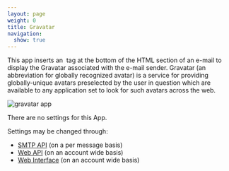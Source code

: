```yaml
---
layout: page
weight: 0
title: Gravatar
navigation:
  show: true
---
```


This app inserts an <img> tag at the bottom of the HTML section of an e-mail to display the Gravatar associated with the e-mail sender. Gravatar (an abbreviation for globally recognized avatar) is a service for providing globally-unique avatars preselected by the user in question which are available to any application set to look for such avatars across the web.

![gravatar app]({{root_url}}/images/gravatar.png "gravatar app")

There are no settings for this App.

Settings may be changed through:

-   [SMTP API]({{root_url}}/API_Reference/SMTP_API/apps.html#gravatar) (on a per message basis)
-   [Web API]({{root_url}}/API_Reference/Web_API/filter_settings.html#-Gravatar) (on an account wide basis)
-   [Web Interface](https://sendgrid.com/app) (on an account wide basis)
